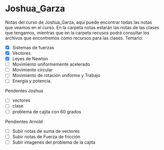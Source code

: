 # Joshua_Garza
Notas del curso de Joshua_Garza, aquí puede encontrar todas las notas que veamos en el curso.
En la carpeta notas estarán las notas de las clases que tengamos, mientras que en la carpeta recusos podrá consultar los archivos que encontremos como recursos para las clases.
Temario:
- [x] Sistemas de fuerzas
- [x] Vectores
- [x] Leyes de Newton 
- [ ] Movimiento uniformemente acelerado
- [ ] Movimiento circular
- [ ] Movimiento de rotación uniforme y Trabajo
- [ ] Energía y potencia. 

Pendentes Joshua
- [ ] vectores
- [ ] clase
- [ ] problema de cajita con 60 grados

Pendientes Arnold
- [ ] Subir notas de suma de vectores
- [ ] Subir notas de Fuerza de fricción
- [ ] Subir imagenes del problema de la cajita